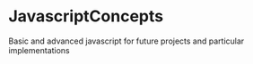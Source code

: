 # JavascriptConcepts
Basic and advanced javascript for future projects and particular implementations
